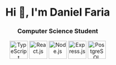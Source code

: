 <h1 align="center">Hi 👋, I'm Daniel Faria</h1>
<h3 align="center">Computer Science Student</h3>
<p align="center">
    <img src="https://cdn.jsdelivr.net/gh/devicons/devicon@latest/icons/typescript/typescript-original.svg" alt="TypeScript" width="48" height="48" />
    <img src="https://cdn.jsdelivr.net/gh/devicons/devicon@latest/icons/react/react-original.svg" alt="React.js" width="48" height="48" />
    <img src="https://cdn.jsdelivr.net/gh/devicons/devicon@latest/icons/nodejs/nodejs-original.svg" alt="Node.js" width="48" height="48" />
    <img src="https://cdn.jsdelivr.net/gh/devicons/devicon@latest/icons/express/express-original.svg" alt="Express.js" width="48" height="48" />
    <img src="https://cdn.jsdelivr.net/gh/devicons/devicon@latest/icons/postgresql/postgresql-original.svg" alt="PostgreSQL" width="48" height="48" />
</p>
